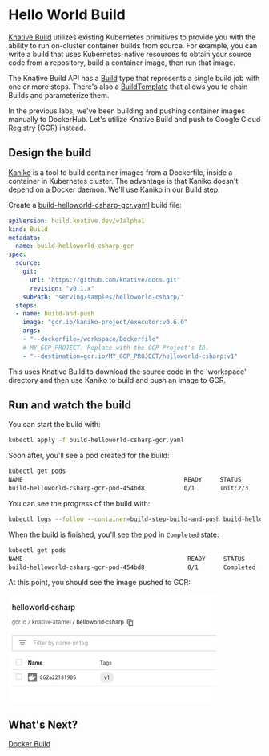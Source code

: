 # Hello World Build

[Knative Build](https://github.com/knative/build) utilizes existing Kubernetes primitives to provide you with the ability to run on-cluster container builds from source. For example, you can write a build that uses Kubernetes-native resources to obtain your source code from a repository, build a container image, then run that image.

The Knative Build API has a [Build](https://github.com/knative/docs/blob/master/build/builds.md) type that represents a single build job with one or more steps. There's also a [BuildTemplate](https://github.com/knative/docs/blob/master/build/build-templates.md) that allows you to chain Builds and parameterize them. 

In the previous labs, we've been building and pushing container images manually to DockerHub. Let's utilize Knative Build and push to Google Cloud Registry (GCR) instead. 

## Design the build

[Kaniko](https://github.com/GoogleContainerTools/kaniko) is a tool to build container images from a Dockerfile, inside a container in Kubernetes cluster. The advantage is that Kaniko doesn't depend on a Docker daemon. We'll use Kaniko in our Build step. 

Create a [build-helloworld-csharp-gcr.yaml](../build/build-helloworld-csharp-gcr.yaml) build file:

```yaml
apiVersion: build.knative.dev/v1alpha1
kind: Build
metadata:
  name: build-helloworld-csharp-gcr
spec:
  source:
    git:
      url: "https://github.com/knative/docs.git"
      revision: "v0.1.x"
    subPath: "serving/samples/helloworld-csharp/"
  steps:
  - name: build-and-push
    image: "gcr.io/kaniko-project/executor:v0.6.0"
    args:
    - "--dockerfile=/workspace/Dockerfile"
    # MY_GCP_PROJECT: Replace with the GCP Project's ID.
    - "--destination=gcr.io/MY_GCP_PROJECT/helloworld-csharp:v1"
```
This uses Knative Build to download the source code in the 'workspace' directory and then use Kaniko to build and push an image to GCR.

## Run and watch the build

You can start the build with:

```bash
kubectl apply -f build-helloworld-csharp-gcr.yaml
```
Soon after, you'll see a pod created for the build:

```bash
kubectl get pods
NAME                                             READY     STATUS    
build-helloworld-csharp-gcr-pod-454bd8           0/1       Init:2/3
```
You can see the progress of the build with:

```bash
kubectl logs --follow --container=build-step-build-and-push build-helloworld-csharp-gcr-pod-454bd8
```
When the build is finished, you'll see the pod in `Completed` state:

```bash
kubectl get pods
NAME                                              READY     STATUS 
build-helloworld-csharp-gcr-pod-454bd8            0/1       Completed
```
At this point, you should see the image pushed to GCR:

![Google Container Registry](./images/gcr.png)

## What's Next?
[Docker Build](10-dockerbuild.md)